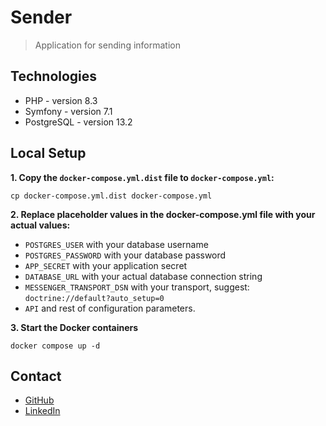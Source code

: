 # Sender
> Application for sending information
## Technologies
* PHP - version 8.3
* Symfony - version 7.1
* PostgreSQL - version 13.2

## Local Setup
**1. Copy the `docker-compose.yml.dist` file to `docker-compose.yml`:**
```
cp docker-compose.yml.dist docker-compose.yml
```
**2. Replace placeholder values in the docker-compose.yml file with your actual values:**
- `POSTGRES_USER` with your database username
- `POSTGRES_PASSWORD` with your database password
- `APP_SECRET` with your application secret
- `DATABASE_URL` with your actual database connection string
- `MESSENGER_TRANSPORT_DSN` with your transport, suggest: `doctrine://default?auto_setup=0`
- `API` and rest of configuration parameters. 

**3. Start the Docker containers**
```
docker compose up -d
```

## Contact
* [GitHub](https://github.com/JakubSzczerba)
* [LinkedIn](https://www.linkedin.com/in/jakub-szczerba-3492751b4/)